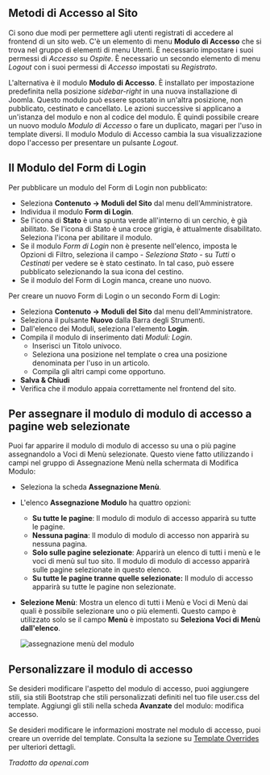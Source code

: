 <!-- Filename: Enabling_the_Login_Form_module / Display title: Modulo di Accesso  -->

## Metodi di Accesso al Sito

Ci sono due modi per permettere agli utenti registrati di accedere al frontend di un sito web. C'è un elemento di menu **Modulo di Accesso** che si trova nel gruppo di elementi di menu Utenti. È necessario impostare i suoi permessi di *Accesso* su *Ospite*. È necessario un secondo elemento di menu *Logout* con i suoi permessi di *Accesso* impostati su *Registrato*.

L'alternativa è il modulo **Modulo di Accesso**. È installato per impostazione predefinita nella posizione *sidebar-right* in una nuova installazione di Joomla. Questo modulo può essere spostato in un'altra posizione, non pubblicato, cestinato e cancellato. Le azioni successive si applicano a un'istanza del modulo e non al codice del modulo. È quindi possibile creare un nuovo modulo *Modulo di Accesso* o fare un duplicato, magari per l'uso in template diversi. Il modulo Modulo di Accesso cambia la sua visualizzazione dopo l'accesso per presentare un pulsante *Logout*.

## Il Modulo del Form di Login

Per pubblicare un modulo del Form di Login non pubblicato:

* Seleziona **Contenuto → Moduli del Sito** dal menu dell'Amministratore.
* Individua il modulo **Form di Login**.
* Se l'icona di **Stato** è una spunta verde all'interno di un cerchio, è già abilitato. Se l'icona di Stato è una croce grigia, è attualmente disabilitato. Seleziona l'icona per abilitare il modulo.
* Se il modulo *Form di Login* non è presente nell'elenco, imposta le Opzioni di Filtro, seleziona il campo - *Seleziona Stato* - su *Tutti* o *Cestinati* per vedere se è stato cestinato. In tal caso, può essere pubblicato selezionando la sua icona del cestino.
* Se il modulo del Form di Login manca, creane uno nuovo.

Per creare un nuovo Form di Login o un secondo Form di Login:

* Seleziona **Contenuto → Moduli del Sito** dal menu dell'Amministratore.
* Seleziona il pulsante **Nuovo** dalla Barra degli Strumenti.
* Dall'elenco dei Moduli, seleziona l'elemento **Login**.
* Compila il modulo di inserimento dati *Moduli: Login*.
  - Inserisci un Titolo univoco.
  - Seleziona una posizione nel template o crea una posizione denominata per l'uso in un articolo.
  - Compila gli altri campi come opportuno.
* **Salva & Chiudi**
* Verifica che il modulo appaia correttamente nel frontend del sito.

## Per assegnare il modulo di modulo di accesso a pagine web selezionate

Puoi far apparire il modulo di modulo di accesso su una o più pagine assegnandolo a Voci di Menù selezionate. Questo viene fatto utilizzando i campi nel gruppo di Assegnazione Menù nella schermata di Modifica Modulo:

- Seleziona la scheda **Assegnazione Menù**.
- L'elenco **Assegnazione Modulo** ha quattro opzioni:
  - **Su tutte le pagine**: Il modulo di modulo di accesso apparirà su tutte le pagine.
  - **Nessuna pagina**: Il modulo di modulo di accesso non apparirà su nessuna pagina.
  - **Solo sulle pagine selezionate**: Apparirà un elenco di tutti i menù e le voci di menù sul tuo sito. Il modulo di modulo di accesso apparirà sulle pagine selezionate in questo elenco.
  - **Su tutte le pagine tranne quelle selezionate:** Il modulo di accesso apparirà su tutte le pagine non selezionate.
- **Selezione Menù**: Mostra un elenco di tutti i Menù e Voci di Menù dai quali è possibile selezionare uno o più elementi. Questo campo è utilizzato solo se il campo **Menù** è impostato su **Seleziona Voci di Menù dall'elenco**.

  ![assegnazione menù del modulo](../../../en/images/modules/modules-login-menu-assignment.png)

## Personalizzare il modulo di accesso

Se desideri modificare l'aspetto del modulo di accesso, puoi aggiungere stili, sia stili Bootstrap che stili personalizzati definiti nel tuo file user.css del template. Aggiungi gli stili nella scheda **Avanzate** del modulo: modifica accesso.

Se desideri modificare le informazioni mostrate nel modulo di accesso, puoi creare un override del template. Consulta la sezione su
[Template Overrides](jdocmanual?article=user/templates/template-overrides)
per ulteriori dettagli.

*Tradotto da openai.com*

